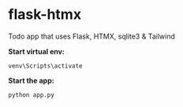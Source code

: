 # flask-htmx
Todo app that uses Flask, HTMX, sqlite3 &amp; Tailwind

**Start virtual env:**
```
venv\Scripts\activate
```
**Start the app:**
```
python app.py
```

